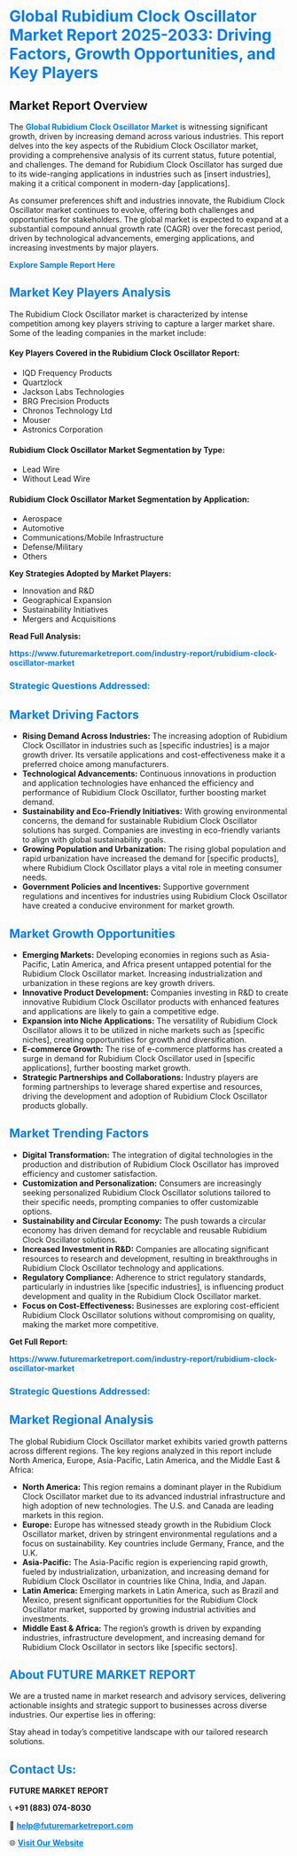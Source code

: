 <h1 style="color: #007BFF;">Global Rubidium Clock Oscillator Market Report 2025-2033: Driving Factors, Growth Opportunities, and Key Players</h1>

<section id="overview">
<h2>Market Report Overview</h2>
<p>The <a href="https://www.futuremarketreport.com/industry-report/rubidium-clock-oscillator-market" style="color: #007BFF; text-decoration: none;"><strong>Global Rubidium Clock Oscillator Market</strong></a> is witnessing significant growth, driven by increasing demand across various industries. This report delves into the key aspects of the Rubidium Clock Oscillator market, providing a comprehensive analysis of its current status, future potential, and challenges. The demand for Rubidium Clock Oscillator has surged due to its wide-ranging applications in industries such as [insert industries], making it a critical component in modern-day [applications].</p>
<p>As consumer preferences shift and industries innovate, the Rubidium Clock Oscillator market continues to evolve, offering both challenges and opportunities for stakeholders. The global market is expected to expand at a substantial compound annual growth rate (CAGR) over the forecast period, driven by technological advancements, emerging applications, and increasing investments by major players.</p>
</section>

<section id="overview">
<p><a href="https://www.futuremarketreport.com/request-sample/reportId=84004" style="color: #007BFF; text-decoration: none;"><strong>Explore Sample Report Here</strong></a></p>
</section>

<section id="key-players">
<h2 style="color: #007BFF;">Market Key Players Analysis</h2>
<p>The Rubidium Clock Oscillator market is characterized by intense competition among key players striving to capture a larger market share. Some of the leading companies in the market include:</p>
<h4>Key Players Covered in the Rubidium Clock Oscillator Report:</h4>
<ul><li>IQD Frequency Products</li><li>Quartzlock</li><li>Jackson Labs Technologies</li><li>BRG Precision Products</li><li>Chronos Technology Ltd</li><li>Mouser</li><li>Astronics Corporation</li></ul>
<h4>Rubidium Clock Oscillator Market Segmentation by Type:</h4>
<ul><li>Lead Wire</li><li>Without Lead Wire</li></ul>

<h4>Rubidium Clock Oscillator Market Segmentation by Application:</h4>
<ul><li>Aerospace</li><li>Automotive</li><li>Communications/Mobile Infrastructure</li><li>Defense/Military</li><li>Others</li></ul>
<p><strong>Key Strategies Adopted by Market Players:</strong></p>
<ul>
<li>Innovation and R&D</li>
<li>Geographical Expansion</li>
<li>Sustainability Initiatives</li>
<li>Mergers and Acquisitions</li>
</ul>
</section>

<section>
<p><strong>Read Full Analysis: </strong></p><a href="https://www.futuremarketreport.com/industry-report/rubidium-clock-oscillator-market" style="color: #007BFF; text-decoration: none;"><strong>https://www.futuremarketreport.com/industry-report/rubidium-clock-oscillator-market</strong></a>
<h3 style="color: #007BFF;">Strategic Questions Addressed:</h3>
</section>

<section id="driving-factors">
<h2 style="color: #007BFF;">Market Driving Factors</h2>
<ul>
<li><strong>Rising Demand Across Industries:</strong> The increasing adoption of Rubidium Clock Oscillator in industries such as [specific industries] is a major growth driver. Its versatile applications and cost-effectiveness make it a preferred choice among manufacturers.</li>
<li><strong>Technological Advancements:</strong> Continuous innovations in production and application technologies have enhanced the efficiency and performance of Rubidium Clock Oscillator, further boosting market demand.</li>
<li><strong>Sustainability and Eco-Friendly Initiatives:</strong> With growing environmental concerns, the demand for sustainable Rubidium Clock Oscillator solutions has surged. Companies are investing in eco-friendly variants to align with global sustainability goals.</li>
<li><strong>Growing Population and Urbanization:</strong> The rising global population and rapid urbanization have increased the demand for [specific products], where Rubidium Clock Oscillator plays a vital role in meeting consumer needs.</li>
<li><strong>Government Policies and Incentives:</strong> Supportive government regulations and incentives for industries using Rubidium Clock Oscillator have created a conducive environment for market growth.</li>
</ul>
</section>

<section id="growth-opportunities">
<h2 style="color: #007BFF;">Market Growth Opportunities</h2>
<ul>
<li><strong>Emerging Markets:</strong> Developing economies in regions such as Asia-Pacific, Latin America, and Africa present untapped potential for the Rubidium Clock Oscillator market. Increasing industrialization and urbanization in these regions are key growth drivers.</li>
<li><strong>Innovative Product Development:</strong> Companies investing in R&D to create innovative Rubidium Clock Oscillator products with enhanced features and applications are likely to gain a competitive edge.</li>
<li><strong>Expansion into Niche Applications:</strong> The versatility of Rubidium Clock Oscillator allows it to be utilized in niche markets such as [specific niches], creating opportunities for growth and diversification.</li>
<li><strong>E-commerce Growth:</strong> The rise of e-commerce platforms has created a surge in demand for Rubidium Clock Oscillator used in [specific applications], further boosting market growth.</li>
<li><strong>Strategic Partnerships and Collaborations:</strong> Industry players are forming partnerships to leverage shared expertise and resources, driving the development and adoption of Rubidium Clock Oscillator products globally.</li>
</ul>
</section>

<section id="trending-factors">
<h2 style="color: #007BFF;">Market Trending Factors</h2>
<ul>
<li><strong>Digital Transformation:</strong> The integration of digital technologies in the production and distribution of Rubidium Clock Oscillator has improved efficiency and customer satisfaction.</li>
<li><strong>Customization and Personalization:</strong> Consumers are increasingly seeking personalized Rubidium Clock Oscillator solutions tailored to their specific needs, prompting companies to offer customizable options.</li>
<li><strong>Sustainability and Circular Economy:</strong> The push towards a circular economy has driven demand for recyclable and reusable Rubidium Clock Oscillator solutions.</li>
<li><strong>Increased Investment in R&D:</strong> Companies are allocating significant resources to research and development, resulting in breakthroughs in Rubidium Clock Oscillator technology and applications.</li>
<li><strong>Regulatory Compliance:</strong> Adherence to strict regulatory standards, particularly in industries like [specific industries], is influencing product development and quality in the Rubidium Clock Oscillator market.</li>
<li><strong>Focus on Cost-Effectiveness:</strong> Businesses are exploring cost-efficient Rubidium Clock Oscillator solutions without compromising on quality, making the market more competitive.</li>
</ul>
</section>

<section>
<p><strong>Get Full Report: </strong></p><a href="https://www.futuremarketreport.com/industry-report/rubidium-clock-oscillator-market" style="color: #007BFF; text-decoration: none;"><strong>https://www.futuremarketreport.com/industry-report/rubidium-clock-oscillator-market</strong></a>
<h3 style="color: #007BFF;">Strategic Questions Addressed:</h3>
</section>


<section id="regional-analysis">
<h2 style="color: #007BFF;">Market Regional Analysis</h2>
<p>The global Rubidium Clock Oscillator market exhibits varied growth patterns across different regions. The key regions analyzed in this report include North America, Europe, Asia-Pacific, Latin America, and the Middle East & Africa:</p>
<ul>
<li><strong>North America:</strong> This region remains a dominant player in the Rubidium Clock Oscillator market due to its advanced industrial infrastructure and high adoption of new technologies. The U.S. and Canada are leading markets in this region.</li>
<li><strong>Europe:</strong> Europe has witnessed steady growth in the Rubidium Clock Oscillator market, driven by stringent environmental regulations and a focus on sustainability. Key countries include Germany, France, and the U.K.</li>
<li><strong>Asia-Pacific:</strong> The Asia-Pacific region is experiencing rapid growth, fueled by industrialization, urbanization, and increasing demand for Rubidium Clock Oscillator in countries like China, India, and Japan.</li>
<li><strong>Latin America:</strong> Emerging markets in Latin America, such as Brazil and Mexico, present significant opportunities for the Rubidium Clock Oscillator market, supported by growing industrial activities and investments.</li>
<li><strong>Middle East & Africa:</strong> The region’s growth is driven by expanding industries, infrastructure development, and increasing demand for Rubidium Clock Oscillator in sectors like [specific sectors].</li>
</ul>
</section>

<footer>
<h2 style="color: #007BFF;">About FUTURE MARKET REPORT</h2>
<p>We are a trusted name in market research and advisory services, delivering actionable insights and strategic support to businesses across diverse industries. Our expertise lies in offering:</p>

<p>Stay ahead in today’s competitive landscape with our tailored research solutions.</p>

<h2 style="color: #007BFF;">Contact Us:</h2>
<p><strong>FUTURE MARKET REPORT</strong></p>
<p>📞 <strong>+91 (883) 074-8030</strong></p>
<p>📧 <strong><a href="mailto:help@futuremarketreport.com" style="color: #007BFF;">help@futuremarketreport.com</a></strong></p>
<p>🌐 <strong><a href="https://www.futuremarketreport.com/" style="color: #007BFF;">Visit Our Website</a></strong></p>
</footer>